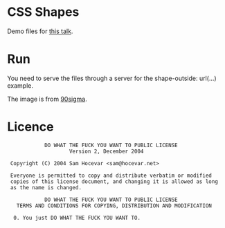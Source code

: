 # CSS Shapes

Demo files for [this talk](http://slides.com/siegfriedehret/css-shapes).

# Run

You need to serve the files through a server for the shape-outside: url(...) example.

The image is from [90sigma](http://90sigma.deviantart.com/art/Vector-All-the-Ponies-SVG-Files-302442314).

# Licence

```
            DO WHAT THE FUCK YOU WANT TO PUBLIC LICENSE
                    Version 2, December 2004

 Copyright (C) 2004 Sam Hocevar <sam@hocevar.net>

 Everyone is permitted to copy and distribute verbatim or modified
 copies of this license document, and changing it is allowed as long
 as the name is changed.

            DO WHAT THE FUCK YOU WANT TO PUBLIC LICENSE
   TERMS AND CONDITIONS FOR COPYING, DISTRIBUTION AND MODIFICATION

  0. You just DO WHAT THE FUCK YOU WANT TO.
```